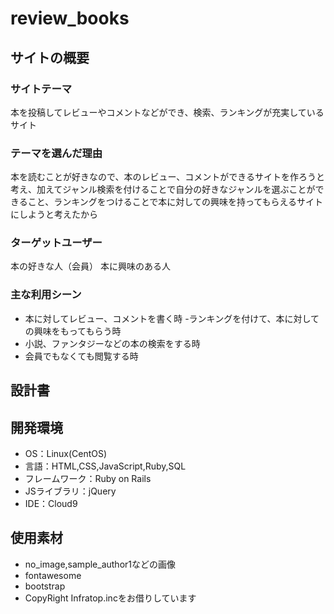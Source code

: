 # review_books

## サイトの概要
### サイトテーマ
本を投稿してレビューやコメントなどができ、検索、ランキングが充実しているサイト


### テーマを選んだ理由
本を読むことが好きなので、本のレビュー、コメントができるサイトを作ろうと考え、加えてジャンル検索を付けることで自分の好きなジャンルを選ぶことができること、ランキングをつけることで本に対しての興味を持ってもらえるサイトにしようと考えたから

### ターゲットユーザー
本の好きな人（会員）
本に興味のある人
### 主な利用シーン
- 本に対してレビュー、コメントを書く時
-ランキングを付けて、本に対しての興味をもってもらう時
- 小説、ファンタジーなどの本の検索をする時
-  会員でもなくても閲覧する時
## 設計書


## 開発環境
- OS：Linux(CentOS)
- 言語：HTML,CSS,JavaScript,Ruby,SQL
- フレームワーク：Ruby on Rails
- JSライブラリ：jQuery
- IDE：Cloud9

## 使用素材
- no_image,sample_author1などの画像
- fontawesome
- bootstrap
- CopyRight Infratop.incをお借りしています